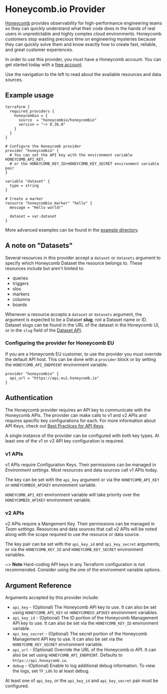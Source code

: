 # Honeycomb.io Provider

[Honeycomb](https://honeycomb.io) provides observability for high-performance engineering teams so they can quickly understand what their code does in the hands of real users in unpredictable and highly complex cloud environments.
Honeycomb customers stop wasting precious time on engineering mysteries because they can quickly solve them and know exactly how to create fast, reliable, and great customer experiences.

In order to use this provider, you must have a Honeycomb account. You can get started today with a [free account](http://ui.honeycomb.io/signup?&utm_source=terraform&utm_medium=partner&utm_campaign=signup&utm_keyword=&utm_content=free-product-signup).

Use the navigation to the left to read about the available resources and data sources.

## Example usage

```hcl
terraform {
  required_providers {
    honeycombio = {
      source  = "honeycombio/honeycombio"
      version = "~> 0.36.0"
    }
  }
}

# Configure the Honeycomb provider
provider "honeycombio" {
  # You can set the API key with the environment variable HONEYCOMB_API_KEY,
  # or the HONEYCOMB_KEY_ID+HONEYCOMB_KEY_SECRET environment variable pair
}

variable "dataset" {
  type = string
}

# Create a marker
resource "honeycombio_marker" "hello" {
  message = "Hello world!"

  dataset = var.dataset
}
```

More advanced examples can be found in the [example directory](https://github.com/honeycombio/terraform-provider-honeycombio/tree/main/example).

## A note on "Datasets"

Several resources in this provider accept a `dataset` or `datasets` argument to specify which Honeycomb Dataset the resource belongs to.
These resources include but aren't limited to:
* queries
* triggers
* slos
* markers
* columns
* boards

Whenever a resource accepts a `dataset` or `datasets` argument, the argument is expected to be a Dataset **slug**, not a Dataset name or ID.
Dataset slugs can be found in the URL of the dataset in the Honeycomb UI, or in the `slug` field of the [Dataset API](https://api-docs.honeycomb.io/api/datasets/createdataset#datasets/createdataset/t=response&c=200&path=slug).

### Configuring the provider for Honeycomb EU

If you are a Honeycomb EU customer, to use the provider you must override the default API host.
This can be done with a `provider` block or by setting the `HONEYCOMB_API_ENDPOINT` environment variable.

```hcl
provider "honeycombio" {
  api_url = "https://api.eu1.honeycomb.io"
}
```

## Authentication

The Honeycomb provider requires an API key to communicate with the Honeycomb APIs.
The provider can make calls to v1 and v2 APIs and requires specific key configurations for each.
For more information about API Keys, check out [Best Practices for API Keys](https://docs.honeycomb.io/get-started/best-practices/api-keys/).

A single instance of the provider can be configured with both key types.
At least one of the v1 or v2 API key configuration is required.

### v1 APIs

v1 APIs require Configuration Keys.
Their permissions can be managed in _Environment settings_.
Most resources and data sources call v1 APIs today.

The key can be set with the `api_key` argument or via the `HONEYCOMB_API_KEY` or `HONEYCOMBIO_APIKEY` environment variable.

`HONEYCOMB_API_KEY` environment variable will take priority over the `HONEYCOMBIO_APIKEY` environment variable.

### v2 APIs

v2 APIs require a Mangement Key.
Their permissions can be managed in _Team settings_.
Resources and data sources that call v2 APIs will be noted along with the scope required to use the resource or data source.

The key pair can be set with the `api_key_id` and `api_key_secret` arguments, or via the `HONEYCOMB_KEY_ID` and `HONEYCOMB_KEY_SECRET` environment variables.

~> **Note** Hard-coding API keys in any Terraform configuration is not recommended. Consider using the one of the environment variable options.

## Argument Reference

Arguments accepted by this provider include:

* `api_key` - (Optional) The Honeycomb API key to use. It can also be set using `HONEYCOMB_API_KEY` or `HONEYCOMBIO_APIKEY` environment variables.
* `api_key_id` - (Optional) The ID portion of the Honeycomb Management API key to use. It can also be set via the `HONEYCOMB_KEY_ID` environment variable.
* `api_key_secret` - (Optional) The secret portion of the Honeycomb Management API key to use. It can also be set via the `HONEYCOMB_KEY_SECRET` environment variable.
* `api_url` - (Optional) Override the URL of the Honeycomb.io API. It can also be set using `HONEYCOMB_API_ENDPOINT`. Defaults to `https://api.honeycomb.io`.
* `debug` - (Optional) Enable to log additional debug information. To view the logs, set `TF_LOG` to at least debug.

At least one of `api_key`, or the `api_key_id` and `api_key_secret` pair must be configured.
